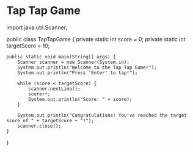 # Tap Tap Game

import java.util.Scanner;

public class TapTapGame {
    private static int score = 0;
    private static int targetScore = 10;

    public static void main(String[] args) {
        Scanner scanner = new Scanner(System.in);
        System.out.println("Welcome to the Tap Tap Game!");
        System.out.println("Press 'Enter' to tap!");

        while (score < targetScore) {
            scanner.nextLine();
            score++;
            System.out.println("Score: " + score);
        }

        System.out.println("Congratulations! You've reached the target score of " + targetScore + "!");
        scanner.close();
    }
}
